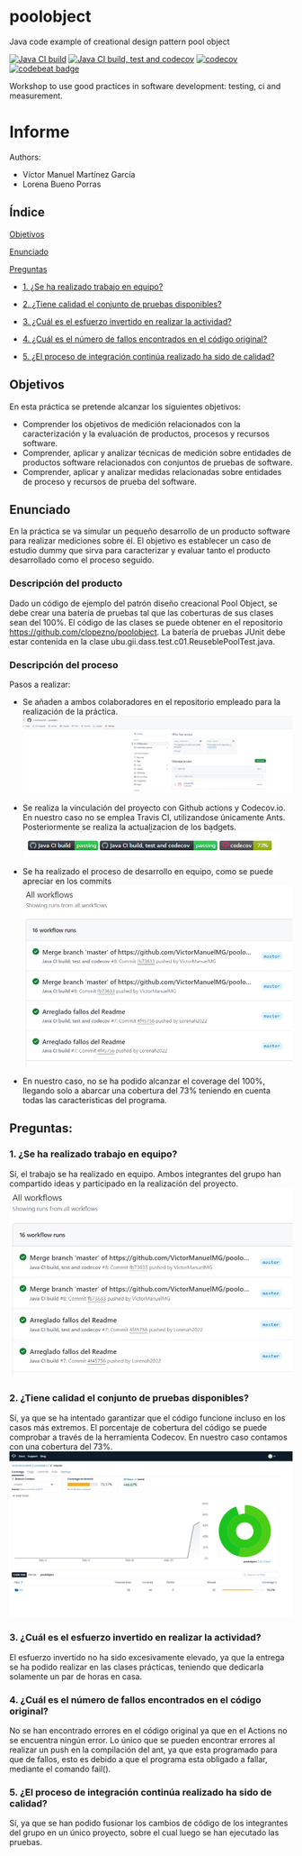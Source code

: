 poolobject
==========

Java code example of creational design pattern pool object

[![Java CI build](https://github.com/VictorManuelMG/poolobject/actions/workflows/ci_jdk11_build.yml/badge.svg)](https://github.com/VictorManuelMG/poolobject/actions/workflows/ci_jdk11_build.yml) [![Java CI build, test and codecov](https://github.com/VictorManuelMG/poolobject/actions/workflows/ci_jdk1.8_build_test.yml/badge.svg)](https://github.com/VictorManuelMG/poolobject/actions/workflows/ci_jdk1.8_build_test.yml)
[![codecov](https://codecov.io/gh/VictorManuelMG/poolobject/graph/badge.svg?token=XV8Q2HTMNH)](https://codecov.io/gh/VictorManuelMG/poolobject)
[![codebeat badge](https://codebeat.co/badges/c2832c5a-5cfe-4401-8816-727d36a771ba)](https://codebeat.co/projects/github-com-lorenah2022-poolobject-master)

Workshop to use good practices in software development: testing, ci and measurement.

Informe
==========
Authors:

- Víctor Manuel Martínez García
- Lorena Bueno Porras

## Índice
[Objetivos](#objetivos)

[Enunciado](#enunciado)

[Preguntas](#preguntas)

- [1. ¿Se ha realizado trabajo en equipo?](#1-se-ha-realizado-trabajo-en-equipo)

- [2. ¿Tiene calidad el conjunto de pruebas disponibles?](#2-tiene-calidad-el-conjunto-de-pruebas-disponibles)

- [3. ¿Cuál es el esfuerzo invertido en realizar la actividad?](#3-cuál-es-el-esfuerzo-invertido-en-realizar-la-actividad)

- [4. ¿Cuál es el número de fallos encontrados en el código original?](#4-cuál-es-el-número-de-fallos-encontrados-en-el-código-original)

- [5. ¿El proceso de integración continúa realizado ha sido de calidad?](#5-el-proceso-de-integración-continúa-realizado-ha-sido-de-calidad)

## Objetivos
En esta práctica se pretende alcanzar los siguientes objetivos:
- Comprender los objetivos de medición relacionados con la caracterización y la evaluación de
productos, procesos y recursos software.
- Comprender, aplicar y analizar técnicas de medición sobre entidades de productos software
relacionados con conjuntos de pruebas de software.
- Comprender, aplicar y analizar medidas relacionadas sobre entidades de proceso y recursos de
prueba del software.


## Enunciado
En la práctica se va simular un pequeño desarrollo de un producto software para realizar mediciones sobre él.
El objetivo es establecer un caso de estudio dummy que sirva para caracterizar y evaluar tanto el producto
desarrollado como el proceso seguido.

### Descripción del producto
Dado un código de ejemplo del patrón diseño creacional Pool Object, se debe crear una batería de pruebas tal que las coberturas de sus clases sean del 100%. El código de las clases se puede obtener en el repositorio https://github.com/clopezno/poolobject. La batería de pruebas JUnit debe estar contenida en la clase ubu.gii.dass.test.c01.ReuseblePoolTest.java.

### Descripción del proceso
Pasos a realizar:
- Se añaden a ambos colaboradores en el repositorio empleado para la realización de la práctica.
![Imagen de colaboradores](imagenes/colaboradores.png)

- Se realiza la vinculación del proyecto con Github actions y Codecov.io. En nuestro caso no se emplea Travis CI, utilizandose únicamente Ants. Posteriormente se realiza la actualizacion de los badgets.
![Imagen de los badges](imagenes/badges.png)

- Se ha realizado el proceso de desarrollo en equipo, como se puede apreciar en los commits
![Imagen de commit](imagenes/workflows.jpg)

- En nuestro caso, no se ha podido alcanzar el coverage del 100%, llegando solo a abarcar una cobertura del 73% teniendo en cuenta todas las características del programa.


## Preguntas:
### 1. ¿Se ha realizado trabajo en equipo?
Sí, el trabajo se ha realizado en equipo. Ambos integrantes del grupo han compartido ideas y participado en la realización del proyecto.
![Imagen de commit](imagenes/workflows.jpg)

### 2. ¿Tiene calidad el conjunto de pruebas disponibles?
Sí, ya que se ha intentado garantizar que el código funcione incluso en los casos más extremos. El porcentaje de cobertura del código se puede comprobar a través de la herramienta Codecov. En nuestro caso contamos con una cobertura del 73%.
![Imagen de coverage](imagenes/Coverage.png)
   
### 3. ¿Cuál es el esfuerzo invertido en realizar la actividad?
El esfuerzo invertido no ha sido excesivamente elevado, ya que la entrega se ha podido realizar en las clases prácticas, teniendo que dedicarla solamente un par de horas en casa.
   
### 4. ¿Cuál es el número de fallos encontrados en el código original?
No se han encontrado errores en el código original ya que en el Actions no se encuentra ningún error. Lo único que se pueden encontrar errores al realizar un push en la compilación del ant, ya que esta programado para que de fallos, esto es debido a que el programa esta obligado a fallar, mediante el comando fail(). 
   
### 5. ¿El proceso de integración continúa realizado ha sido de calidad?
Sí, ya que se han podido fusionar los cambios de código de los integrantes del grupo en un único proyecto, sobre el cual luego se han ejecutado las pruebas.


